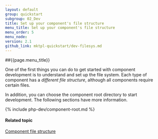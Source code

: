 ```yaml
---
layout: default
group: quickstart
subgroup: 02_Dev
title: Set up your component's file structure
menu_title: Set up your component's file structure
menu_order: 5
menu_node: 
version: 2.1
github_link: mktpl-quickstart/dev-filesys.md
---
```


##{{page.menu_title}}

One of the first things you can do to get started with component development is to understand and set up the file system. Each type of component has a *different file structure*, although all components require certain files.

In addition, you can choose the component root directory to start development. The following sections have more information.

{% include php-dev/component-root.md %}

#### Related topic
<a href="{{page.baseurl}}extension-dev-guide/module-file-structure.html">Component file structure</a>
